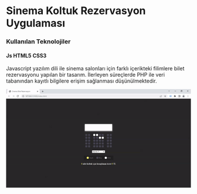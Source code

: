 <h1> Sinema Koltuk Rezervasyon Uygulaması</h1>

<h3>Kullanılan Teknolojiler</h3>

<h4>Js HTML5 CSS3</h4>

<p>Javascript yazılım dili ile sinema salonları için farklı içerikteki filimlere bilet rezervasyonu yapılan bir tasarım. 
    İlerleyen süreçlerde PHP ile veri tabanından kayıtlı bilgilere erişim sağlanması düşünülmektedir.
</p>

<img src="./biletrezervasyon.gif" alt="">